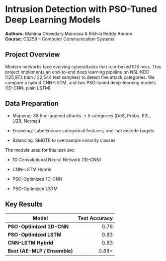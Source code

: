 # Intrusion Detection with PSO-Tuned Deep Learning Models

**Authors:** Mahima Chowdary Mannava & Rikhila Reddy Annem  
**Course:** CS258 – Computer Communication Systems  

## Project Overview  
Modern networks face evolving cyberattacks that rule-based IDS miss. This project implements an end-to-end deep learning pipeline on NSL-KDD (125,973 train / 22,544 test samples) to detect five attack categories. We compare a hybrid CNN–LSTM, and two PSO-tuned deep-learning models (1D-CNN, plain LSTM).


## Data Preparation
* Mapping: 39 fine-grained attacks → 5 categories (DoS, Probe, R2L, U2R, Normal)

* Encoding: LabelEncode categorical features; one-hot encode targets

* Balancing: SMOTE to oversample minority classes


The models used for this task are:

* 1D Convolutional Neural Network (1D-CNN)

* CNN–LSTM Hybrid

* PSO-Optimized 1D-CNN

* PSO-Optimized LSTM

## Key Results

| Model                         | Test Accuracy |
|-------------------------------|--------------:|
| **PSO-Optimized 1D-CNN**      |         0.76  |
| **PSO-Optimized LSTM**        |         0.83  |
| **CNN–LSTM Hybrid**           |         0.83  |
| **Best (AE-MLP / Ensemble)**  |        0.88+  |

